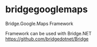 # bridgegooglemaps
Bridge.Google.Maps Framework

Framework can be used with Bridge.NET https://github.com/bridgedotnet/Bridge
